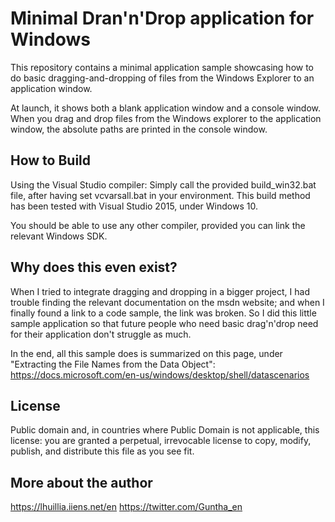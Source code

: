 # Minimal Dran'n'Drop application for Windows

This repository contains a minimal application sample showcasing how to do basic dragging-and-dropping of files from the Windows Explorer to an application window.

At launch, it shows both a blank application window and a console window. When you drag and drop files from the Windows explorer to the application window, the absolute paths are printed in the console window.

## How to Build
Using the Visual Studio compiler: Simply call the provided build_win32.bat file, after having set vcvarsall.bat in your environment.
This build method has been tested with Visual Studio 2015, under Windows 10.

You should be able to use any other compiler, provided you can link the relevant Windows SDK.

## Why does this even exist?
When I tried to integrate dragging and dropping in a bigger project, I had trouble finding the relevant documentation on the msdn website; and when I finally found a link to a code sample, the link was broken. So I did this little sample application so that future people who need basic drag'n'drop need for their application don't struggle as much.

In the end, all this sample does is summarized on this page, under "Extracting the File Names from the Data Object":
https://docs.microsoft.com/en-us/windows/desktop/shell/datascenarios

## License
Public domain and, in countries where Public Domain is not applicable, this license: you are granted a perpetual, irrevocable license to copy, modify, publish, and distribute this file as you see fit.

## More about the author
https://lhuillia.iiens.net/en
https://twitter.com/Guntha_en